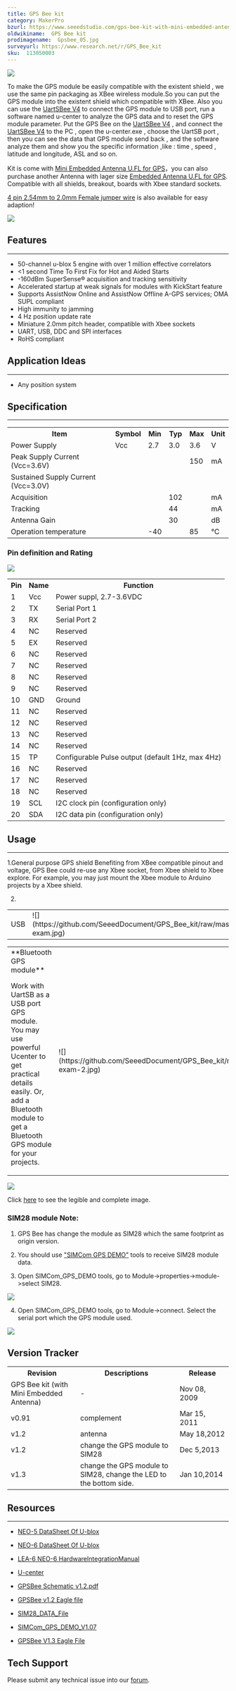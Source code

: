 ```yaml
---
title: GPS Bee kit
category: MakerPro
bzurl: https://www.seeedstudio.com/gps-bee-kit-with-mini-embedded-antenna-p-560.html?cPath=144_145
oldwikiname:  GPS Bee kit
prodimagename:  Gpsbee_05.jpg
surveyurl: https://www.research.net/r/GPS_Bee_kit
sku:  113050003
---
```

![](https://github.com/SeeedDocument/GPS_Bee_kit/raw/master/img/Gpsbee_05.jpg)

To make the GPS module be easily compatible with the existent shield , we use the same pin packaging as XBee wireless module.So you can put the GPS module into the existent shield which compatible with XBee. Also you can use the [UartSBee V4](http://www.seeedstudio.com/depot/uartsbee-v4-p-688.html?cPath=109) to connect the GPS module to USB port, run a software named u-center to analyze the GPS data and to reset the GPS module parameter. Put the GPS Bee on the [UartSBee V4](http://www.seeedstudio.com/depot/uartsbee-v4-p-688.html?cPath=109) , and connect the [UartSBee V4](http://www.seeedstudio.com/depot/uartsbee-v4-p-688.html?cPath=109) to the PC , open the u-center.exe , choose the UartSB port , then you can see the data that GPS module send back , and the software analyze them and show you the specific information ,like : time , speed , latitude and longitude, ASL and so on.

Kit is come with [Mini Embedded Antenna U.FL for GPS](/w/index.php?title=Mini_Embedded_Antenna_U.FL_for_GPS&amp;action=edit&amp;redlink=1 "Mini_Embedded_Antenna_U.FL_for_GPS&amp;action=edit&amp;redlink=1")，you can also purchase another Antenna with lager size [Embedded Antenna U.FL for GPS](http://www.seeedstudio.com/depot/embedded-antenna-ufl-for-gps-p-564.html?cPath=84_89). Compatible with all shields, breakout, boards with Xbee standard sockets.

[4 pin 2.54mm to 2.0mm Female jumper wire](http://www.seeedstudio.com/depot/4-pin-254mm-to-20mm-female-jumper-wire-100mm-p-403.html) is also available for easy adaption!

[![](https://github.com/SeeedDocument/Seeed-WiKi/raw/master/docs/images/300px-Get_One_Now_Banner-ragular.png)](https://www.seeedstudio.com/gps-bee-kit-with-mini-embedded-antenna-p-560.html?cPath=144_145)

##   Features
---
*   50-channel u-blox 5 engine with over 1 million effective correlators
*   &lt;1 second Time To First Fix for Hot and Aided Starts
*   -160dBm SuperSense® acquisition and tracking sensitivity
*   Accelerated startup at weak signals for modules with KickStart feature
*   Supports AssistNow Online and AssistNow Offline A-GPS services; OMA SUPL compliant
*   High immunity to jamming
*   4 Hz position update rate
*   Miniature 2.0mm pitch header, compatible with Xbee sockets
*   UART, USB, DDC and SPI interfaces
*   RoHS compliant

##   Application Ideas
---
*   Any position system

##   Specification
---
<table >
<tr>
<th> Item
</th>
<th> Symbol
</th>
<th> Min
</th>
<th> Typ
</th>
<th> Max
</th>
<th> Unit
</th></tr>
<tr>
<td> Power Supply
</td>
<td> Vcc
</td>
<td> 2.7
</td>
<td> 3.0
</td>
<td> 3.6
</td>
<td> V
</td></tr>
<tr>
<td> Peak Supply Current (Vcc=3.6V)
</td>
<td>
</td>
<td>
</td>
<td>
</td>
<td> 150
</td>
<td> mA
</td></tr>
<tr>
<td> Sustained Supply Current (Vcc=3.0V)
</td>
<td>
</td>
<td>
</td>
<td>
</td>
<td>
</td>
<td>
</td></tr>
<tr>
<td> Acquisition
</td>
<td>
</td>
<td>
</td>
<td> 102
</td>
<td>
</td>
<td> mA
</td></tr>
<tr>
<td> Tracking
</td>
<td>
</td>
<td>
</td>
<td> 44
</td>
<td>
</td>
<td> mA
</td></tr>
<tr>
<td> Antenna Gain
</td>
<td>
</td>
<td>
</td>
<td> 30
</td>
<td>
</td>
<td> dB
</td></tr>
<tr>
<td> Operation temperature
</td>
<td>
</td>
<td> -40
</td>
<td>
</td>
<td> 85
</td>
<td> ℃
</td></tr></table>

###   Pin definition and Rating

![](https://github.com/SeeedDocument/GPS_Bee_kit/raw/master/img/GPS.jpg)

<table >
<tr>
<th> Pin
</th>
<th> Name
</th>
<th> Function
</th></tr>
<tr>
<td> 1
</td>
<td> Vcc
</td>
<td> Power suppl, 2.7-3.6VDC
</td></tr>
<tr>
<td> 2
</td>
<td> TX
</td>
<td> Serial Port 1
</td></tr>
<tr>
<td> 3
</td>
<td> RX
</td>
<td> Serial Port 2
</td></tr>
<tr>
<td> 4
</td>
<td> NC
</td>
<td> Reserved
</td></tr>
<tr>
<td> 5
</td>
<td> EX
</td>
<td> Reserved
</td></tr>
<tr>
<td> 6
</td>
<td> NC
</td>
<td> Reserved
</td></tr>
<tr>
<td> 7
</td>
<td> NC
</td>
<td> Reserved
</td></tr>
<tr>
<td> 8
</td>
<td> NC
</td>
<td> Reserved
</td></tr>
<tr>
<td> 9
</td>
<td> NC
</td>
<td> Reserved
</td></tr>
<tr>
<td> 10
</td>
<td> GND
</td>
<td> Ground
</td></tr>
<tr>
<td> 11
</td>
<td> NC
</td>
<td> Reserved
</td></tr>
<tr>
<td> 12
</td>
<td> NC
</td>
<td> Reserved
</td></tr>
<tr>
<td> 13
</td>
<td> NC
</td>
<td> Reserved
</td></tr>
<tr>
<td> 14
</td>
<td> NC
</td>
<td> Reserved
</td></tr>
<tr>
<td> 15
</td>
<td> TP
</td>
<td> Configurable Pulse output (default 1Hz, max 4Hz)
</td></tr>
<tr>
<td> 16
</td>
<td> NC
</td>
<td> Reserved
</td></tr>
<tr>
<td> 17
</td>
<td> NC
</td>
<td> Reserved
</td></tr>
<tr>
<td> 18
</td>
<td> NC
</td>
<td> Reserved
</td></tr>
<tr>
<td> 19
</td>
<td> SCL
</td>
<td> I2C clock pin (configuration only)
</td></tr>
<tr>
<td> 20
</td>
<td> SDA
</td>
<td> I2C data pin (configuration only)
</td></tr></table>

##   Usage
---
1.General purpose GPS shield Benefiting from XBee compatible pinout and voltage, GPS Bee could re-use any Xbee socket, from Xbee shield to Xbee explore. For example, you may just mount the Xbee module to Arduino projects by a Xbee shield.

2.

<table border="0">
<tr>
<td width="300"> USB
</td>
<td width="300"> ![](https://github.com/SeeedDocument/GPS_Bee_kit/raw/master/img/GPSBee-exam.jpg)
</td></tr></table>
<table border="0">
<tr>
<td width="300"> **Bluetooth GPS module**

Work with UartSB as a USB port GPS module. You may use powerful Ucenter to get practical details easily. Or, add a Bluetooth module to get a Bluetooth GPS module for your projects.

</td>
<td width="300"> ![](https://github.com/SeeedDocument/GPS_Bee_kit/raw/master/img/GPSBee-exam-2.jpg)
</td></tr></table>

![](https://github.com/SeeedDocument/GPS_Bee_kit/raw/master/img/GPSBee-exam-3.jpg)

Click [here](http://garden.seeedstudio.com/images/2/20/GPSBee-exam-3.jpg) to see the legible and complete image.

###  SIM28 module Note:

1. GPS Bee has change the module as SIM28 which the same footprint as origin version.

2. You should use ["SIMCom GPS DEMO"](https://github.com/SeeedDocument/GPS_Bee_kit/raw/master/res/SIMCom_GPS_DEMO_V1.07.zip) tools to receive SIM28 module data.

3. Open SIMCom_GPS_DEMO tools, go to Module-&gt;properties-&gt;module-&gt;select SIM28.

![](https://github.com/SeeedDocument/GPS_Bee_kit/raw/master/img/SIM28_module_select.jpg)

4. Open SIMCom_GPS_DEMO tools, go to Module-&gt;connect. Select the serial port which the GPS module used.

![](https://github.com/SeeedDocument/GPS_Bee_kit/raw/master/img/SIM28_module_tools_pannel.jpg)


##   Version Tracker

<table>
<tr>
<th> Revision
</th>
<th> Descriptions
</th>
<th> Release
</th></tr>
<tr>
<td width="300"> GPS Bee kit (with Mini Embedded Antenna)
</td>
<td width="500"> -
</td>
<td width="200"> Nov 08, 2009
</td></tr>
<tr>
<td> v0.91
</td>
<td> complement
</td>
<td> Mar 15, 2011
</td></tr>
<tr>
<td> v1.2
</td>
<td> antenna
</td>
<td> May 18,2012
</td></tr>
<tr>
<td> v1.2
</td>
<td>  change the GPS module to SIM28
</td>
<td> Dec 5,2013
</td></tr>
<tr>
<td> v1.3
</td>
<td> change the GPS module to SIM28, change the LED to the bottom side.
</td>
<td> Jan 10,2014
</td></tr></table>

##   Resources
---
*   [NEO-5 DataSheet Of U-blox](http://www.seeedstudio.com/depot/datasheet/NEO-5x_Data_Sheet(GPS.G5-MS5-07025).pdf)

*   [NEO-6 DataSheet Of U-blox](https://github.com/SeeedDocument/GPS_Bee_kit/raw/master/res/NEO-6_DataSheet-GPS.G6-HW-09005-.pdf)

*   [LEA-6 NEO-6 HardwareIntegrationManual](https://github.com/SeeedDocument/GPS_Bee_kit/raw/master/res/LEA-6_NEO-6_HardwareIntegrationManual.pdf)

*   [U-center](http://www.seeedstudio.com/depot/datasheet/u-center_5.07_Installer.rar)

*   [GPSBee Schematic v1.2.pdf](http://garden.seeedstudio.com/images/5/58/GPSBee_v1.2.pdf)

*   [GPSBee v1.2 Eagle file](https://github.com/SeeedDocument/GPS_Bee_kit/raw/master/res/GPSBee_v1.2_eagle.zip)

*   [SIM28_DATA_File](https://github.com/SeeedDocument/GPS_Bee_kit/raw/master/res/SIM28_DATA_File.zip)

*   [SIMCom_GPS_DEMO_V1.07](https://github.com/SeeedDocument/GPS_Bee_kit/raw/master/res/SIMCom_GPS_DEMO_V1.07.zip)

*   [GPSBee V1.3 Eagle File](https://github.com/SeeedDocument/GPS_Bee_kit/raw/master/res/GPS_Bee_v1.3_eagle.zip)

## Tech Support
Please submit any technical issue into our [forum](http://forum.seeedstudio.com/). 